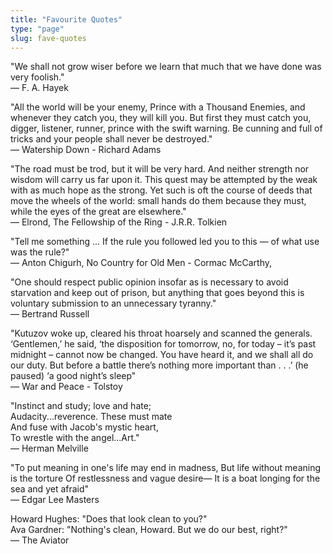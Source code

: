 ```yaml
---
title: "Favourite Quotes"
type: "page"
slug: fave-quotes
---
```


"We shall not grow wiser before we learn that much that we have done was very foolish."  
— F. A. Hayek

"All the world will be your enemy, Prince with a Thousand Enemies, and whenever they catch you, they will kill you. But first they must catch you, digger, listener, runner, prince with the swift warning. Be cunning and full of tricks and your people shall never be destroyed."  
― Watership Down -  Richard Adams

"The road must be trod, but it will be very hard. And neither strength nor wisdom will carry us far upon it. This quest may be attempted by the weak with as much hope as the strong. Yet such is oft the course of deeds that move the wheels of the world: small hands do them because they must, while the eyes of the great are elsewhere."  
― Elrond, The Fellowship of the Ring - J.R.R. Tolkien

"Tell me something ... If the rule you followed led you to this — of what use was the rule?"  
— Anton Chigurh, No Country for Old Men - Cormac McCarthy,

"One should respect public opinion insofar as is necessary to avoid starvation and keep out of prison, but anything that goes beyond this is voluntary submission to an unnecessary tyranny."  
— Bertrand Russell

"Kutuzov woke up, cleared his throat hoarsely and scanned the generals. ‘Gentlemen,’ he said, ‘the disposition for tomorrow, no, for today – it’s past midnight – cannot now be changed. You have heard it, and we shall all do our duty. But before a battle there’s nothing more important than . . .’ (he paused) ‘a good night’s sleep"  
— War and Peace - Tolstoy

"Instinct and study; love and hate;  
Audacity...reverence.  These must mate  
And fuse with Jacob's mystic heart,  
To wrestle with the angel...Art."  
— Herman Melville

"To put meaning in one's life may end in madness, But life without meaning is the torture Of restlessness and vague desire— It is a boat longing for the sea and yet afraid"  
— Edgar Lee Masters

Howard Hughes: "Does that look clean to you?"  
Ava Gardner: "Nothing's clean, Howard. But we do our best, right?"  
— The Aviator
